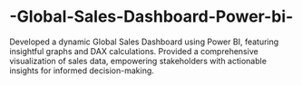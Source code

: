 # -Global-Sales-Dashboard-Power-bi-
 Developed a dynamic Global Sales Dashboard using Power BI,  featuring insightful graphs and DAX calculations. Provided a comprehensive visualization of sales data,  empowering stakeholders with actionable insights for informed decision-making.
